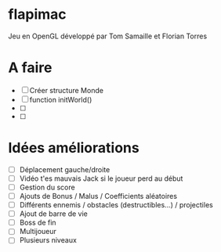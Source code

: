 # flapimac
Jeu en OpenGL développé par Tom Samaille et Florian Torres


# A faire
- [ ] Créer structure Monde
- [ ] function initWorld()
- [ ] 
- [ ] 

# Idées améliorations
- [ ] Déplacement gauche/droite
- [ ] Vidéo t'es mauvais Jack si le joueur perd au début
- [ ] Gestion du score
- [ ] Ajouts de Bonus / Malus / Coefficients aléatoires
- [ ] Différents ennemis / obstacles (destructibles...) / projectiles
- [ ] Ajout de barre de vie
- [ ] Boss de fin
- [ ] Multijoueur
- [ ] Plusieurs niveaux
